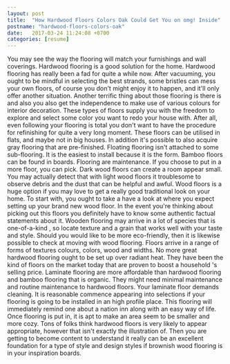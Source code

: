 ```yaml
---
layout: post
title:  "How Hardwood Floors Colors Oak Could Get You on omg! Inside"
postname: "hardwood-floors-colors-oak"
date:   2017-03-24 11:24:08 +0700
categories: [resume]
---
```

You may see the way the flooring will match your furnishings and wall coverings. Hardwood flooring is a good solution for the home. Hardwood flooring has really been a fad for quite a while now. After vacuuming, you ought to be mindful in selecting the best strands, some bristles can mess your own floors, of course you don't might enjoy it to happen, and it'll only offer another situation. Another terrific thing about those flooring is there is and also you also get the independence to make use of various colours for interior decoration. These types of floors supply you with the freedom to explore and select some color you want to redo your house with. After all, even following your flooring is total you don't want to have the procedure for refinishing for quite a very long moment. These floors can be utilised in flats, and maybe not in big houses. In addition it's possible to also acquire gray flooring that are pre-finished. Floating flooring isn't attached to some sub-flooring. It is the easiest to install because it is the form. Bamboo floors can be found in boards. Flooring are maintenance. If you choose to put in a more floor, you can pick. Dark wood floors can create a room appear small. You may actually detect that with light wood floors it troublesome to observe debris and the dust that can be helpful and awful. Wood floors is a huge option if you may love to get a really good traditional look on your home. To start with, you ought to take a have a look at where you expect setting up your brand new wood floor. In the event you're thinking about picking out this floors you definitely have to know some authentic factual statements about it. Wooden flooring may arrive in a lot of species that is one-of-a-kind , so locate texture and a grain that works well with your taste and style. Should you would like to be more eco-friendly, then it is likewise possible to check at moving with wood flooring. Floors arrive in a range of forms of textures colours, colors, wood and widths. No more great hardwood flooring ought to be set up over radiant heat. They have been the kind of floors on the market today that are proven to boost a household 's selling price. Laminate flooring are more affordable than hardwood flooring and bamboo flooring that is organic. They might need minimal maintenance and routine maintenance to hardwood floors. Your laminate floor demands cleaning. It is reasonable commence appearing into selections if your flooring is going to be installed in an high profile place. This flooring will immediately remind one about a nation inn along with an easy way of life. Once flooring is put in, it is apt to make an area seem to be smaller and more cozy. Tons of folks think hardwood floors is very likely to appear appropriate, however that isn't exactly the illustration of. Then you are getting to become content to understand it really can be an excellent foundation for a type of style and design styles if brownish wood flooring is in your inspiration boards.
